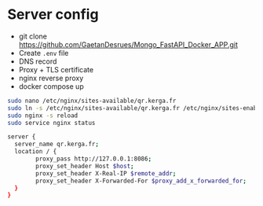 # Server config

- git clone https://github.com/GaetanDesrues/Mongo_FastAPI_Docker_APP.git
- Create `.env` file
- DNS record
- Proxy + TLS certificate
- nginx reverse proxy
- docker compose up

```bash
sudo nano /etc/nginx/sites-available/qr.kerga.fr
sudo ln -s /etc/nginx/sites-available/qr.kerga.fr /etc/nginx/sites-enabled/qr.kerga.fr
sudo nginx -s reload
sudo service nginx status

server {
  server_name qr.kerga.fr;
  location / {
        proxy_pass http://127.0.0.1:8086;
        proxy_set_header Host $host;
        proxy_set_header X-Real-IP $remote_addr;
        proxy_set_header X-Forwarded-For $proxy_add_x_forwarded_for;
  }
}
```
